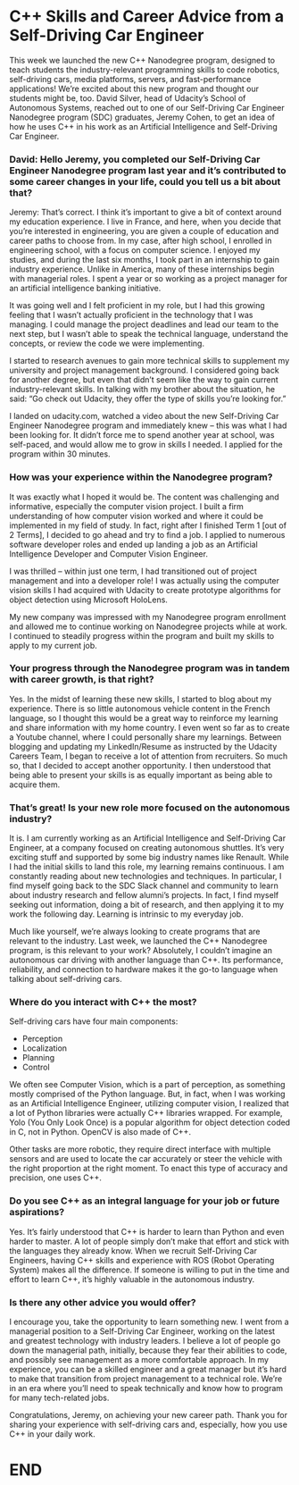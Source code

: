 # C++ Skills and Career Advice from a Self-Driving Car Engineer


This week we launched the new C++ Nanodegree program, designed to teach students the industry-relevant programming skills to code robotics, self-driving cars, media platforms, servers, and fast-performance applications! We’re excited about this new program and thought our students might be, too. David Silver, head of Udacity’s School of Autonomous Systems, reached out to one of our Self-Driving Car Engineer Nanodegree program (SDC) graduates, Jeremy Cohen, to get an idea of how he uses C++ in his work as an Artificial Intelligence and Self-Driving Car Engineer.

### David: Hello Jeremy, you completed our Self-Driving Car Engineer Nanodegree program last year and it’s contributed to some career changes in your life, could you tell us a bit about that?
Jeremy: That’s correct. I think it’s important to give a bit of context around my education experience. I live in France, and here, when you decide that you’re interested in engineering, you are given a couple of education and career paths to choose from. In my case, after high school, I enrolled in engineering school, with a focus on computer science. I enjoyed my studies, and during the last six months, I took part in an internship to gain industry experience. Unlike in America, many of these internships begin with managerial roles. I spent a year or so working as a project manager for an artificial intelligence banking initiative.

It was going well and I felt proficient in my role, but I had this growing feeling that I wasn’t actually proficient in the technology that I was managing. I could manage the project deadlines and lead our team to the next step, but I wasn’t able to speak the technical language, understand the concepts, or review the code we were implementing.

I started to research avenues to gain more technical skills to supplement my university and project management background. I considered going back for another degree, but even that didn’t seem like the way to gain current industry-relevant skills. In talking with my brother about the situation, he said: “Go check out Udacity, they offer the type of skills you’re looking for.”

I landed on udacity.com, watched a video about the new Self-Driving Car Engineer Nanodegree program and immediately knew – this was what I had been looking for. It didn’t force me to spend another year at school, was self-paced, and would allow me to grow in skills I needed. I applied for the program within 30 minutes.

### How was your experience within the Nanodegree program?
It was exactly what I hoped it would be. The content was challenging and informative, especially the computer vision project. I built a firm understanding of how computer vision worked and where it could be implemented in my field of study. In fact, right after I finished Term 1 [out of 2 Terms], I decided to go ahead and try to find a job. I applied to numerous software developer roles and ended up landing a job as an Artificial Intelligence Developer and Computer Vision Engineer.

I was thrilled – within just one term, I had transitioned out of project management and into a developer role! I was actually using the computer vision skills I had acquired with Udacity to create prototype algorithms for object detection using Microsoft HoloLens.

My new company was impressed with my Nanodegree program enrollment and allowed me to continue working on Nanodegree projects while at work. I continued to steadily progress within the program and built my skills to apply to my current job.

### Your progress through the Nanodegree program was in tandem with career growth, is that right?
Yes. In the midst of learning these new skills, I started to blog about my experience. There is so little autonomous vehicle content in the French language, so I thought this would be a great way to reinforce my learning and share information with my home country. I even went so far as to create a Youtube channel, where I could personally share my learnings. Between blogging and updating my LinkedIn/Resume as instructed by the Udacity Careers Team, I began to receive a lot of attention from recruiters. So much so, that I decided to accept another opportunity. I then understood that being able to present your skills is as equally important as being able to acquire them.

### That’s great! Is your new role more focused on the autonomous industry?
It is. I am currently working as an Artificial Intelligence and Self-Driving Car Engineer, at a company focused on creating autonomous shuttles. It’s very exciting stuff and supported by some big industry names like Renault. While I had the initial skills to land this role, my learning remains continuous. I am constantly reading about new technologies and techniques. In particular, I find myself going back to the SDC Slack channel and community to learn about industry research and fellow alumni’s projects. In fact, I find myself seeking out information, doing a bit of research, and then applying it to my work the following day. Learning is intrinsic to my everyday job.

Much like yourself, we’re always looking to create programs that are relevant to the industry. Last week, we launched the C++ Nanodegree program, is this relevant to your work?
Absolutely, I couldn’t imagine an autonomous car driving with another language than C++. Its performance, reliability, and connection to hardware makes it the go-to language when talking about self-driving cars.

### Where do you interact with C++ the most?
Self-driving cars have four main components:

- Perception
- Localization
- Planning
- Control

We often see Computer Vision, which is a part of perception, as something mostly comprised of the Python language. But, in fact, when I was working as an Artificial Intelligence Engineer, utilizing computer vision, I realized that a lot of Python libraries were actually C++ libraries wrapped. For example, Yolo (You Only Look Once) is a popular algorithm for object detection coded in C, not in Python. OpenCV is also made of C++.

Other tasks are more robotic, they require direct interface with multiple sensors and are used to locate the car accurately or steer the vehicle with the right proportion at the right moment. To enact this type of accuracy and precision, one uses C++.

### Do you see C++ as an integral language for your job or future aspirations?
Yes. It’s fairly understood that C++ is harder to learn than Python and even harder to master. A lot of people simply don’t make that effort and stick with the languages they already know. When we recruit Self-Driving Car Engineers, having C++ skills and experience with ROS (Robot Operating System) makes all the difference. If someone is willing to put in the time and effort to learn C++, it’s highly valuable in the autonomous industry.

### Is there any other advice you would offer?
I encourage you, take the opportunity to learn something new.  I went from a managerial position to a Self-Driving Car Engineer, working on the latest and greatest technology with industry leaders. I believe a lot of people go down the managerial path, initially, because they fear their abilities to code, and possibly see management as a more comfortable approach. In my experience, you can be a skilled engineer and a great manager but it’s hard to make that transition from project management to a technical role. We’re in an era where you’ll need to speak technically and know how to program for many tech-related jobs.

 

Congratulations, Jeremy, on achieving your new career path. Thank you for sharing your experience with self-driving cars and, especially, how you use C++ in your daily work.

# END
